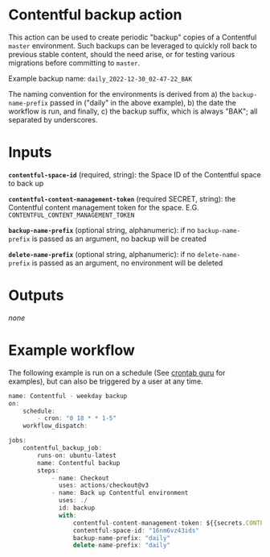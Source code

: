 # Contentful backup action

This action can be used to create periodic "backup" copies of a Contentful `master` environment. Such backups can be leveraged to quickly roll back to previous stable content, should the need arise, or for testing various migrations before committing to `master`. 

Example backup name: `daily_2022-12-30_02-47-22_BAK`

The naming convention for the environments is derived from a) the `backup-name-prefix` passed in ("daily" in the above example), b) the date the workflow is run, and finally, c) the backup suffix, which is always "BAK"; all separated by underscores.
# Inputs

**`contentful-space-id`** (required, string): the Space ID of the Contentful space to back up

**`contentful-content-management-token`** (required SECRET, string): the Contentful content management token for the space.
E.G. `CONTENTFUL_CONTENT_MANAGEMENT_TOKEN`

**`backup-name-prefix`** (optional string, alphanumeric): if no `backup-name-prefix` is passed as an argument, no backup will be created

**`delete-name-prefix`** (optional string, alphanumeric): if no `delete-name-prefix` is passed as an argument, no environment will be deleted

# Outputs

_none_

# Example workflow

The following example is run on a schedule (See [crontab guru](https://crontab.guru/#0_18_*_*_1-5) for examples), but can also be triggered by a user at any time.


```js
name: Contentful - weekday backup
on:
    schedule:
        - cron: "0 18 * * 1-5"
    workflow_dispatch:

jobs:
    contentful_backup_job:
        runs-on: ubuntu-latest
        name: Contentful backup
        steps:
            - name: Checkout
              uses: actions/checkout@v3
            - name: Back up Contentful environment
              uses: ./
              id: backup
              with:
                  contentful-content-management-token: ${{secrets.CONTENTFUL_CONTENT_MANAGEMENT_TOKEN}}
                  contentful-space-id: "16nm6vz43ids"
                  backup-name-prefix: "daily"
                  delete-name-prefix: "daily"
```
